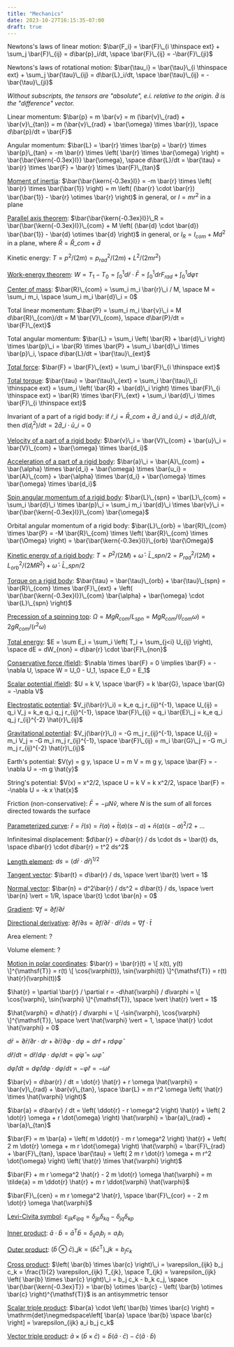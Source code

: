 ```yaml
---
title: "Mechanics"
date: 2023-10-27T16:15:35-07:00
draft: true
---
```


Newtons's laws of linear motion:
$\bar{F_i} = \bar{F}\_{i \thinspace ext} + \sum_j \bar{F}\_{ij} = d\bar{p}_i/dt, \space \bar{F}\_{ij} = -\bar{F}\_{ji}$

Newtons's laws of rotational motion:
$\bar{\tau_i} = \bar{\tau}\_{i \thinspace ext} + \sum_j \bar{\tau}\_{ij} = d\bar{L}_i/dt, \space \bar{\tau}\_{ij} = -\bar{\tau}\_{ji}$

*Without subscripts, the tensors are "absolute", e.i. relative to the origin. $\bar{d}$ is the "difference" vector.*

Linear momentum: $\bar{p} = m \bar{v} = m (\bar{v}\_{rad} + \bar{v}\_{tan}) = m (\bar{v}\_{rad} + \bar{\omega} \times \bar{r}), \space d\bar{p}/dt = \bar{F}$

Angular momentum:
$\bar{L} = \bar{r} \times \bar{p} = \bar{r} \times \bar{p}\_{tan} = -m \bar{r} \times \left( \bar{r} \times \bar{\omega} \right) = \bar{\bar{\kern{-0.3ex}I}} \bar{\omega}, \space d\bar{L}/dt = \bar{\tau} = \bar{r} \times \bar{F} = \bar{r} \times \bar{F}\_{tan}$

[Moment of inertia](https://www.feynmanlectures.caltech.edu/I_19.html):
$\bar{\bar{\kern{-0.3ex}I}} = -m \bar{r} \times \left( \bar{r} \times \bar{\bar{1}} \right) = m \left( (\bar{r} \cdot \bar{r}) \bar{\bar{1}} - \bar{r} \otimes \bar{r} \right)$ in general, or $I = m r^2$ in a plane

[Parallel axis theorem](https://en.wikipedia.org/wiki/Parallel_axis_theorem):
$\bar{\bar{\kern{-0.3ex}I}}\_R = \bar{\bar{\kern{-0.3ex}I}}\_{com} + M \left( (\bar{d} \cdot \bar{d}) \bar{\bar{1}} - \bar{d} \otimes \bar{d} \right)$ in general, or $I_R = I_{com} + M d^2$ in a plane, where $\bar{R} = \bar{R}\_{com} + \bar{d}$

Kinetic energy:
$T = p^2/(2 m) = p_{rad}^2/(2 m) + L^2/(2 m r^2)$

[Work-energy theorem](https://www.feynmanlectures.caltech.edu/I_13.html):
$W = T_1 - T_0 = \int_0^1 d\bar{r} \cdot \bar{F} = \int_0^1 dr F_{rad} + \int_0^1 d\varphi \tau$

[Center of mass](https://www.feynmanlectures.caltech.edu/I_19.html):
$\bar{R}\_{com} = \sum_i m_i \bar{r}\_i / M, \space M = \sum_i m_i, \space \sum_i m_i \bar{d}\_i = 0$

Total linear momentum:
$\bar{P} = \sum_i m_i \bar{v}\_i = M d\bar{R}\_{com}/dt = M \bar{V}\_{com}, \space d\bar{P}/dt = \bar{F}\_{ext}$

Total angular momentum:
$\bar{L} = \sum_i \left( \bar{R} + \bar{d}\_i \right) \times \bar{p}\_i = \bar{R} \times \bar{P} + \sum_i \bar{d}\_i \times \bar{p}\_i, \space d\bar{L}/dt = \bar{\tau}\_{ext}$

[Total force](https://en.wikipedia.org/wiki/Rigid_body_dynamics#Newton's_second_law_in_three_dimensions):
$\bar{F} = \bar{F}\_{ext} = \sum_i \bar{F}\_{i \thinspace ext}$

[Total torque](https://en.wikipedia.org/wiki/Rigid_body_dynamics#Newton's_second_law_in_three_dimensions):
$\bar{\tau} = \bar{\tau}\_{ext} = \sum_i \bar{\tau}\_{i \thinspace ext} = \sum_i \left( \bar{R} + \bar{d}\_i \right) \times \bar{F}\_{i \thinspace ext} = \bar{R} \times \bar{F}\_{ext} + \sum_i \bar{d}\_i \times \bar{F}\_{i \thinspace ext}$

Invariant of a part of a rigid body:
if $\bar{r}\_i = \bar{R}\_{com} + \bar{d}\_i$ and $\bar{u}\_i = d(\bar{d}\_i)/dt$, then $d(d_i^2)/dt = 2 \bar{d}\_i \cdot \bar{u}\_i = 0$

[Velocity of a part of a rigid body](https://en.wikipedia.org/wiki/Moment_of_inertia#Motion_in_space_of_a_rigid_body,_and_the_inertia_matrix):
$\bar{v}\_i = \bar{V}\_{com} + \bar{u}\_i = \bar{V}\_{com} + \bar{\omega} \times \bar{d_i}$

[Acceleration of a part of a rigid body](https://en.wikipedia.org/wiki/Moment_of_inertia#Resultant_torque):
$\bar{a}\_i = \bar{A}\_{com} + \bar{\alpha} \times \bar{d_i} + \bar{\omega} \times \bar{u_i} = \bar{A}\_{com} + \bar{\alpha} \times \bar{d_i} + \bar{\omega} \times \bar{\omega} \times \bar{d_i}$

[Spin angular momentum of a rigid body](https://en.wikipedia.org/wiki/Moment_of_inertia#Angular_momentum_2):
$\bar{L}\_{spn} = \bar{L}\_{com} = \sum_i \bar{d}\_i \times \bar{p}\_i = \sum_i m_i \bar{d}\_i \times \bar{v}\_i = \bar{\bar{\kern{-0.3ex}I}}\_{com} \bar{\omega}$

Orbital angular momentum of a rigid body:
$\bar{L}\_{orb} = \bar{R}\_{com} \times \bar{P} = -M \bar{R}\_{com} \times \left( \bar{R}\_{com} \times \bar{\Omega} \right) = \bar{\bar{\kern{-0.3ex}I}}\_{orb} \bar{\Omega}$

[Kinetic energy of a rigid body](https://en.wikipedia.org/wiki/Moment_of_inertia#Kinetic_energy_2):
$T = P^2/(2 M) + \bar{\omega} \cdot \bar{L}\_{spn} / 2 = P_{rad}^2/(2 M) + L_{orb}^2/(2 M R^2) + \bar{\omega} \cdot \bar{L}\_{spn} / 2$

[Torque on a rigid body](https://en.wikipedia.org/wiki/Moment_of_inertia#Resultant_torque):
$\bar{\tau} = \bar{\tau}\_{orb} + \bar{\tau}\_{spn} = \bar{R}\_{com} \times \bar{F}\_{ext} + \left( \bar{\bar{\kern{-0.3ex}I}}\_{com} \bar{\alpha} + \bar{\omega} \cdot \bar{L}\_{spn} \right)$

[Precession of a spinning top](https://openstax.org/books/university-physics-volume-1/pages/11-4-precession-of-a-gyroscope):
$\Omega = M g R_{com} / L_{spn} = M g R_{com} / (I_{com} \omega) = 2 g R_{com} / (r^2 \omega)$

[Total energy](https://www.feynmanlectures.caltech.edu/I_13.html):
$E = \sum E_i = \sum_i \left( T_i + \sum_{j<i} U_{ij} \right), \space dE = dW_{non} = d\bar{r} \cdot \bar{F}\_{non}$

[Conservative force (field)](https://en.wikipedia.org/wiki/Conservative_force):
$\nabla \times \bar{F} = 0 \implies \bar{F} = -\nabla U, \space W = U_0 - U_1, \space E_0 = E_1$

[Scalar potential (field)](https://www.feynmanlectures.caltech.edu/I_14.html):
$U = k V, \space \bar{F} = k \bar{G}, \space \bar{G} = -\nabla V$

[Electrostatic potential](https://en.wikipedia.org/wiki/Electric_potential):
$V_j(\bar{r}\_i) = k_e q_j r_{ij}^{-1}, \space U_{ij} = q_i V_j = k_e q_i q_j r_{ij}^{-1}, \space \bar{F}\_{ij} = q_i \bar{E}\_j = k_e q_i q_j r_{ij}^{-2} \hat{r}\_{ij}$

[Gravitational potential](https://en.wikipedia.org/wiki/Gravitational_potential):
$V_j(\bar{r}\_i) = -G m_j r_{ij}^{-1}, \space U_{ij} = m_i V_j = -G m_i m_j r_{ij}^{-1}, \space \bar{F}\_{ij} = m_i \bar{G}\_j = -G m_i m_j r_{ij}^{-2} \hat{r}\_{ij}$

Earth's potential:
$V(y) = g y, \space U = m V = m g y, \space \bar{F} = -\nabla U = -m g \hat{y}$

String's potential:
$V(x) = x^2/2, \space U = k V = k x^2/2, \space \bar{F} = -\nabla U = -k x \hat{x}$

Friction (non-conservative):
$\bar{F} = -\mu N \hat{v}$, where $N$ is the sum of all forces directed towards the surface

[Parameterized curve](https://en.wikipedia.org/wiki/Taylor's_theorem):
$\bar{r} = \bar{r}(s) = \bar{r}(a) + \bar{t}(a) (s - a) + \bar{n}(a) (s - a)^2/2 + ...$

Infinitesimal displacement:
$d\bar{r} = d\bar{r} / ds \cdot ds = \bar{t} ds, \space d\bar{r} \cdot d\bar{r} = t^2 ds^2$

[Length element](https://en.wikipedia.org/wiki/Line_element):
$ds = (d\bar{r} \cdot d\bar{r})^{1/2}$

[Tangent vector](https://en.wikipedia.org/wiki/Tangent_vector):
$\bar{t} = d\bar{r} / ds, \space \vert \bar{t} \vert = 1$

[Normal vector](https://en.wikipedia.org/wiki/Normal_(geometry)):
$\bar{n} = d^2\bar{r} / ds^2 = d\bar{t} / ds, \space \vert \bar{n} \vert = 1/R, \space \bar{t} \cdot \bar{n} = 0$

[Gradient](https://en.wikipedia.org/wiki/Gradient):
$\nabla f = \partial f / \partial \bar{r}$

[Directional derivative](https://en.wikipedia.org/wiki/Directional_derivative):
$\partial f/\partial s = \partial f / \partial \bar{r} \cdot d\bar{r} / ds = \nabla f \cdot \bar{t}$

Area element:
$?$

Volume element:
$?$

[Motion in polar coordinates](https://en.wikipedia.org/wiki/Mechanics_of_planar_particle_motion#Polar_coordinates_in_an_inertial_frame_of_reference):
$\bar{r} = \bar{r}(t) = \[ x(t), y(t) \]^{\mathsf{T}} = r(t) \[ \cos{\varphi(t)}, \sin{\varphi(t)} \]^{\mathsf{T}} = r(t) \hat{r}(\varphi(t))$

$\hat{r} = \partial \bar{r} / \partial r = -d\hat{\varphi} / d\varphi = \[ \cos{\varphi}, \sin{\varphi} \]^{\mathsf{T}}, \space \vert \hat{r} \vert = 1$

$\hat{\varphi} = d\hat{r} / d\varphi = \[ -\sin{\varphi}, \cos{\varphi} \]^{\mathsf{T}}, \space \vert \hat{\varphi} \vert = 1, \space \hat{r} \cdot \hat{\varphi} = 0$

$d\bar{r} = \partial \bar{r} / \partial r \cdot dr + \partial \bar{r} / \partial \varphi \cdot d\varphi = dr \hat{r} + r d\varphi \hat{\varphi}$

$d\hat{r} / dt = d\hat{r} / d\varphi \cdot d\varphi / dt = \dot{\varphi} \hat{\varphi} = \omega \hat{\varphi}$

$d\hat{\varphi} / dt = d\hat{\varphi} / d\varphi \cdot d\varphi / dt = -\dot{\varphi} \hat{r} = -\omega \hat{r}$

$\bar{v} = d\bar{r} / dt = \dot{r} \hat{r} + r \omega \hat{\varphi} = \bar{v}\_{rad} + \bar{v}\_{tan}, \space \bar{L} = m r^2 \omega \left( \hat{r} \times \hat{\varphi} \right)$

$\bar{a} = d\bar{v} / dt = \left( \ddot{r} - r \omega^2 \right) \hat{r} + \left( 2 \dot{r} \omega + r \dot{\omega} \right) \hat{\varphi} = \bar{a}\_{rad} + \bar{a}\_{tan}$

$\bar{F} = m \bar{a} = \left( m \ddot{r} - m r \omega^2 \right) \hat{r} + \left( 2 m \dot{r} \omega + m r \dot{\omega} \right) \hat{\varphi} = \bar{F}\_{rad} + \bar{F}\_{tan}, \space \bar{\tau} = \left( 2 m r \dot{r} \omega + m r^2 \dot{\omega} \right) \left( \hat{r} \times \hat{\varphi} \right)$

$\bar{F} + m r \omega^2 \hat{r} - 2 m \dot{r} \omega \hat{\varphi} = m \tilde{a} = m \ddot{r} \hat{r} + m r \ddot{\varphi} \hat{\varphi}$

$\bar{F}\_{cen} = m r \omega^2 \hat{r}, \space \bar{F}\_{cor} = - 2 m \dot{r} \omega \hat{\varphi}$

[Levi-Civita symbol](https://en.wikipedia.org/wiki/Levi-Civita_symbol): $\varepsilon_{ijk} \varepsilon_{ipq} = \delta_{jp} \delta_{kq} - \delta_{jq} \delta_{kp}$

[Inner product](https://en.wikipedia.org/wiki/Dot_product): $\bar{a} \cdot \bar{b} = \bar{a}^{\mathsf{T}} \bar{b} = \delta_{ij} a_i b_j = a_i b_i$

[Outer product](https://en.wikipedia.org/wiki/Outer_product): $\left( \bar{b} \otimes \bar{c} \right)\_{jk} = \left( \bar{b} \bar{c}^{\mathsf{T}} \right)\_{jk} = b_j c_k$

[Cross product](https://en.wikipedia.org/wiki/Cross_product): $\left( \bar{b} \times \bar{c} \right)\_i = \varepsilon_{ijk} b_j c_k = \frac{1}{2} \varepsilon_{ijk} T_{jk}, \space T_{jk} = \varepsilon_{ijk} \left( \bar{b} \times \bar{c} \right)\_i = b_j c_k - b_k c_j, \space \bar{\bar{\kern{-0.3ex}T}} = \bar{b} \otimes \bar{c} - \left( \bar{b} \otimes \bar{c} \right)^{\mathsf{T}}$ is an antisymmetric tensor

[Scalar triple product](https://en.wikipedia.org/wiki/Triple_product): $\bar{a} \cdot \left( \bar{b} \times \bar{c} \right) = \mathrm{det}\negmedspace\left[ \bar{a} \space \bar{b} \space \bar{c} \right] = \varepsilon_{ijk} a_i b_j c_k$

[Vector triple product](https://en.wikipedia.org/wiki/Triple_product): $\bar{a} \times \left( \bar{b} \times \bar{c} \right) = \bar{b} \left( \bar{a} \cdot \bar{c} \right) - \bar{c} \left( \bar{a} \cdot \bar{b} \right)$
